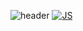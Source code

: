
<!--
**lhy-tech/lhy-tech** is a ✨ _special_ ✨ repository because its `README.md` (this file) appears on your GitHub profile.

Here are some ideas to get you started:

- 🔭 I’m currently working on ...
- 🌱 I’m currently learning ...
- 👯 I’m looking to collaborate on ...
- 🤔 I’m looking for help with ...
- 💬 Ask me about ...
- 📫 How to reach me: ...
- 😄 Pronouns: ...
- ⚡ Fun fact: ...
-->

![header](https://capsule-render.vercel.app/api?type=Waving&color=auto&height=500&section=header&text=호연's%20Data%20Space🎨&fontSize=50&fontColor=d6ace6)
[![JS](https://img.shields.io/badge/JavaScript-F7DF1E?style=flat-square&logo=JavaScript&logoColor=black)](github.com/lhy-tech)
